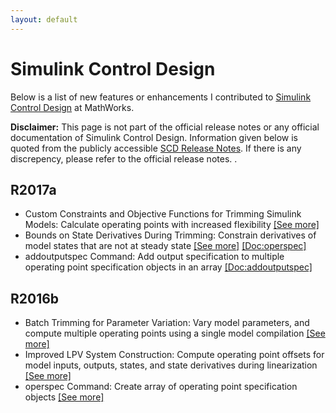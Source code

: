 ```yaml
---
layout: default
---
```


# Simulink Control Design

Below is a list of new features or enhancements I contributed to [Simulink Control Design](https://www.mathworks.com/products/simcontrol/) at MathWorks.

<div class="infoblock">
<div class="blockcontent">
<p> <strong>Disclaimer:</strong> This page is not part of the official release notes or any official documentation of Simulink Control Design. Information given below is quoted from the publicly accessible
  <a href="https://www.mathworks.com/help/slcontrol/release-notes.html">SCD Release Notes</a>. If there is any discrepency, please refer to the official release notes.
  .</p>
</div></div>


## R2017a

* Custom Constraints and Objective Functions for Trimming Simulink Models: Calculate operating points with increased flexibility [[See more]](https://www.mathworks.com/help/slcontrol/ug/compute-operating-points-using-custom-constraints-and-objective-functions.html)
* Bounds on State Derivatives During Trimming: Constrain derivatives of model states that are not at steady state [[See more]](https://www.mathworks.com/help/slcontrol/ug/steady-state-operating-points-from-state-specifications.html#bvn6bv2) [[Doc:operspec]](https://www.mathworks.com/help/slcontrol/ug/operspec.html)
* addoutputspec Command: Add output specification to multiple operating point specification objects in an array [[Doc:addoutputspec]](https://www.mathworks.com/help/slcontrol/ug/addoutputspec.html)


## R2016b

* Batch Trimming for Parameter Variation: Vary model parameters, and compute multiple operating points using a single model compilation [[See more]](https://www.mathworks.com/help/slcontrol/ug/batch-compute-steady-state-operating-points-for-parameter-variation.html)
* Improved LPV System Construction: Compute operating point offsets for model inputs, outputs, states, and state derivatives during linearization [[See more]](https://www.mathworks.com/help/slcontrol/ug/getoffsetsforlpv.html)
* operspec Command: Create array of operating point specification objects [[See more]](https://www.mathworks.com/help/slcontrol/ug/designing-a-family-of-pid-controllers-for-multiple-operating-points.html)
